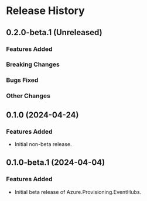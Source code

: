 # Release History

## 0.2.0-beta.1 (Unreleased)

### Features Added

### Breaking Changes

### Bugs Fixed

### Other Changes

## 0.1.0 (2024-04-24)

### Features Added

- Initial non-beta release.

## 0.1.0-beta.1 (2024-04-04)

### Features Added

- Initial beta release of Azure.Provisioning.EventHubs.
